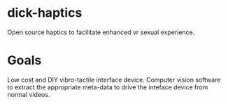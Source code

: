 # dick-haptics
Open source haptics to facilitate enhanced vr sexual experience. 

# Goals
Low cost and DIY vibro-tactile interface device.
Computer vision software to extract the appropriate meta-data to drive the inteface device from normal videos.


